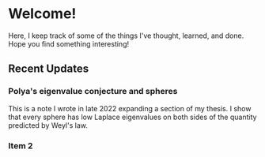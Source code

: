 # Welcome!

Here, I keep track of some of the things I've thought, learned, and done. Hope you find something interesting!

<section id="flexible_content" class="content">        
    <h2>Recent Updates</h2>
    <section class="posts">
        <div class="postcard"><a href="math/spheres.html"></a>
        <h3>Polya's eigenvalue conjecture and spheres</h3>
        This is a note I wrote in late 2022 expanding a section of my thesis. I show that every sphere has low Laplace eigenvalues on both sides of the quantity predicted by Weyl's law.
        </div>
        <div class="postcard"><h3>Item 2</h3></div>
    </section>
</section>